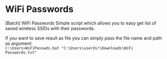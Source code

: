 # WiFi Passwords
[Batch] WiFi Passwords
Simple script which allows you to easy get list of saved wireless SSIDs with their passwords.  

If you want to save reault as file you can simply pass the file name and path as argument:  
`C:\Users>WiFiPasswds.bat "C:\Users\userdir\Downloads\WiFi Passwords.txt"`
